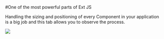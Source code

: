 #One of the most powerful parts of Ext JS 

Handling the sizing and positioning of every Component in your application is a big job and this tab allows you to observe the process. 


<img src="resources/images/inspector/layouts.jpg"/>